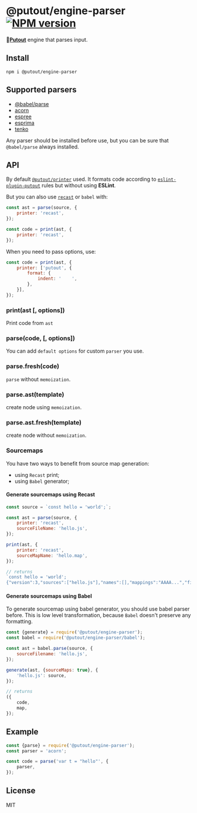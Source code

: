 # @putout/engine-parser [![NPM version][NPMIMGURL]][NPMURL]

[NPMIMGURL]: https://img.shields.io/npm/v/@putout/engine-parser.svg?style=flat&longCache=true
[NPMURL]: https://npmjs.org/package/@putout/engine-parser "npm"

🐊[**Putout**](https://github.com/coderaiser/putout) engine that parses input.

## Install

```
npm i @putout/engine-parser
```

## Supported parsers

- [@babel/parse](https://babeljs.io/docs/en/babel-parser)
- [acorn](https://github.com/acornjs/acorn)
- [espree](https://github.com/eslint/espree)
- [esprima](https://esprima.org/)
- [tenko](https://github.com/pvdz/tenko)

Any parser should be installed before use, but you can be sure that `@babel/parse` always installed.

## API

By default [`@putout/printer`](https://github.com/putoutjs/printer) used. It formats code according to [`eslint-plugin-putout`](https://github.com/coderaiser/putout/tree/master/packages/eslint-plugin-putout#readme) rules but without using **ESLint**.

But you can also use [`recast`](https://github.com/putoutjs/recast) or `babel` with:

```js
const ast = parse(source, {
    printer: 'recast',
});

const code = print(ast, {
    printer: 'recast',
});
```

When you need to pass options, use:

```js
const code = print(ast, {
    printer: ['putout', {
        format: {
            indent: '    ',
        },
    }],
});
```

### print(ast [, options])

Print code from `ast`

### parse(code, [, options])

You can add `default options` for custom `parser` you use.

### parse.fresh(code)

`parse` without `memoization`.

### parse.ast(template)

create node using `memoization`.

### parse.ast.fresh(template)

create node without `memoization`.

### Sourcemaps

You have two ways to benefit from source map generation:

- using `Recast` print;
- using `Babel` generator;

#### Generate sourcemaps using Recast

```js
const source = `const hello = 'world';`;

const ast = parse(source, {
    printer: 'recast',
    sourceFileName: 'hello.js',
});

print(ast, {
    printer: 'recast',
    sourceMapName: 'hello.map',
});

// returns
`const hello = 'world';
{"version":3,"sources":["hello.js"],"names":[],"mappings":"AAAA...","file":"hello.map","sourcesContent":["const hello = 'world';"]}`;
```

#### Generate sourcemaps using Babel

To generate sourcemap using babel generator, you should use babel parser before.
This is low level transformation, because `Babel` doesn't preserve any formatting.

```js
const {generate} = require('@putout/engine-parser');
const babel = require('@putout/engine-parser/babel');

const ast = babel.parse(source, {
    sourceFilename: 'hello.js',
});

generate(ast, {sourceMaps: true}, {
    'hello.js': source,
});

// returns
({
    code,
    map,
});
```

## Example

```js
const {parse} = require('@putout/engine-parser');
const parser = 'acorn';

const code = parse('var t = "hello"', {
    parser,
});
```

## License

MIT
